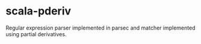 # scala-pderiv
Regular expression parser implemented in parsec and matcher implemented using partial derivatives.
